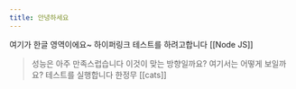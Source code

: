 ```yaml
---
title: 안녕하세요
---
```


여기가 한글 영역이에요~
하이퍼링크 테스트를 하려고합니다 [[Node JS]]

> 성능은 아주 만족스럽습니다
> 이것이 맞는 방향일까요?
> 여기서는 어떻게 보일까요?
> 테스트를 실행합니다 한정무 [[cats]]